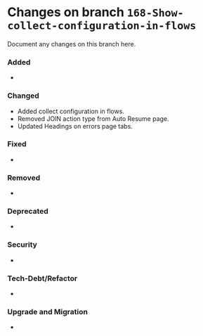 # Changes on branch `168-Show-collect-configuration-in-flows`
Document any changes on this branch here.
### Added
-  

### Changed
- Added collect configuration in flows.
- Removed JOIN action type from Auto Resume page.
- Updated Headings on errors page tabs.
### Fixed
- 

### Removed
- 

### Deprecated
- 

### Security
- 

### Tech-Debt/Refactor
- 

### Upgrade and Migration
- 
